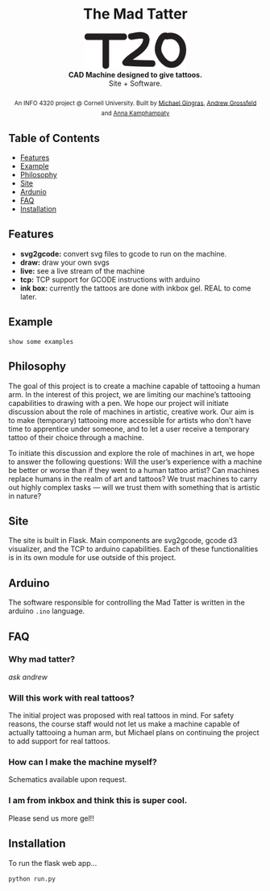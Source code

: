 <h1 align="center">The Mad Tatter</h1>

<div align="center">
<img src="app/static/t20.svg" width="40%" />
</div>

<div align="center">
  <strong>CAD Machine designed to give tattoos.</strong>
</div>
<div align="center">
  Site + Software.
</div>

<br />

<div align="center">
  <sub>An INFO 4320 project @ Cornell University. Built by
  <a href="https://github.com/mcgingras">Michael Gingras,</a>
  <a href="#">Andrew Grossfeld</a> and
  <a href="#">Anna Kamphampaty</a>
</div>

## Table of Contents
- [Features](#features)
- [Example](#example)
- [Philosophy](#philosophy)
- [Site](#site)
- [Ardunio](#arduino)
- [FAQ](#faq)
- [Installation](#installation)

## Features
- __svg2gcode:__ convert svg files to gcode to run on the machine.
- __draw:__ draw your own svgs
- __live:__ see a live stream of the machine
- __tcp:__ TCP support for GCODE instructions with arduino
- __ink box:__ currently the tattoos are done with inkbox gel. REAL to come later.

## Example
```
show some examples
```


## Philosophy
The goal of this project is to create a machine capable of tattooing a human arm. In the interest of this project, we are limiting our machine’s tattooing capabilities to drawing with a pen. We hope our project will initiate discussion about the role of machines in artistic, creative work. Our aim is to make (temporary) tattooing more accessible for artists who don't have time to apprentice under someone, and to let a user receive a temporary tattoo of their choice through a machine.

To initiate this discussion and explore the role of machines in art, we hope to answer the following questions: Will the user’s experience with a machine be better or worse than if they went to a human tattoo artist? Can machines replace humans in the realm of art and tattoos? We trust machines to carry out highly complex tasks — will we trust them with something that is artistic in nature?


## Site
The site is built in Flask. Main components are svg2gcode, gcode d3 visualizer, and the TCP to arduino capabilities. Each of these functionalities is in its own module for use outside of this project.



## Arduino
The software responsible for controlling the Mad Tatter is written in the arduino `.ino` language.


## FAQ
### Why mad tatter?
_ask andrew_

### Will this work with real tattoos?
The initial project was proposed with real tattoos in mind. For safety reasons, the course staff would not let us make a machine capable of actually tattooing a human arm, but Michael plans on continuing the project to add support for real tattoos.

### How can I make the machine myself?
Schematics available upon request.

### I am from inkbox and think this is super cool.
Please send us more gel!!


## Installation
To run the flask web app...
```
python run.py
```
